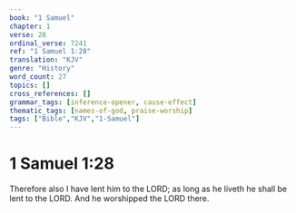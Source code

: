 ```yaml
---
book: "1 Samuel"
chapter: 1
verse: 28
ordinal_verse: 7241
ref: "1 Samuel 1:28"
translation: "KJV"
genre: "History"
word_count: 27
topics: []
cross_references: []
grammar_tags: [inference-opener, cause-effect]
thematic_tags: [names-of-god, praise-worship]
tags: ["Bible","KJV","1-Samuel"]
---
```


# 1 Samuel 1:28

Therefore also I have lent him to the LORD; as long as he liveth he shall be lent to the LORD. And he worshipped the LORD there.
